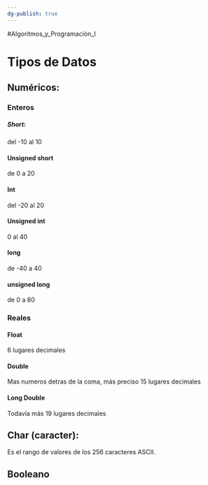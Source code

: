```yaml
---
dg-publish: true
---
```

#Algoritmos_y_Programación_I
# Tipos de Datos
## Numéricos:

### Enteros
##### Short: 
del -10 al 10
#### Unsigned short
de 0 a 20
#### Int
del -20 al 20
#### Unsigned int 
0 al 40
#### long
de  -40 a 40
#### unsigned long
de 0 a 80

### Reales
#### Float
6 lugares decimales
#### Double
Mas numeros detras de la coma, más preciso
15 lugares decimales
#### Long Double
Todavía más
19 lugares decimales

## Char (caracter):
Es el rango de valores de los 256 caracteres ASCII.

## Booleano